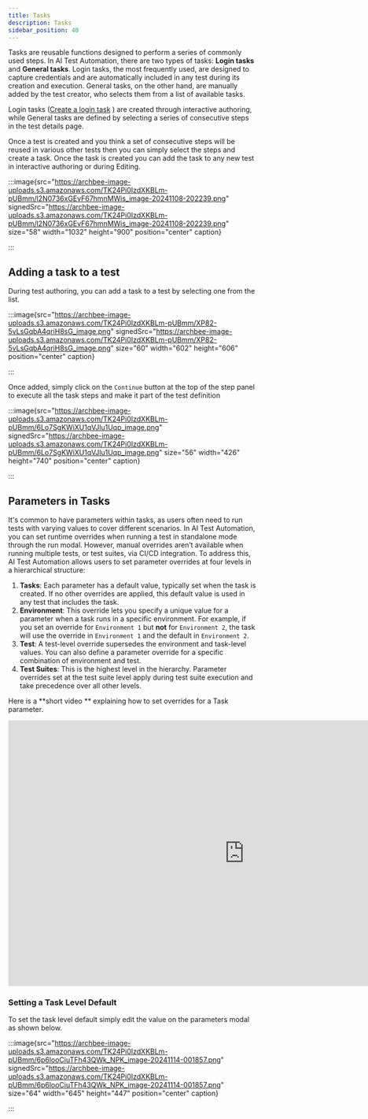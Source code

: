 ```yaml
---
title: Tasks
description: Tasks
sidebar_position: 40
---
```

Tasks are reusable functions designed to perform a series of commonly used steps. In AI Test Automation, there are two types of tasks: **Login tasks** and **General tasks**. Login tasks, the most frequently used, are designed to capture credentials and are automatically included in any test during its creation and execution. General tasks, on the other hand, are manually added by the test creator, who selects them from a list of available tasks.

Login tasks ([Create a login task](<./../../GETTING STARTED/Create a login task.md>) ) are created through interactive authoring, while General tasks are defined by selecting a series of consecutive steps in the test details page.&#x20;

Once a test is created and you think a set of consecutive steps will be reused in various other tests then you can simply select the steps and create a task. Once the task is created you can add the task to any new test in interactive authoring or during Editing.&#x20;

:::image{src="https://archbee-image-uploads.s3.amazonaws.com/TK24Pi0IzdXKBLm-pUBmm/l2N0736xGEvF67hmnMWis_image-20241108-202239.png" signedSrc="https://archbee-image-uploads.s3.amazonaws.com/TK24Pi0IzdXKBLm-pUBmm/l2N0736xGEvF67hmnMWis_image-20241108-202239.png" size="58" width="1032" height="900" position="center" caption}

:::

## Adding a task to a test&#x20;

During test authoring, you can add a task to a test by selecting one from the list.&#x20;



:::image{src="https://archbee-image-uploads.s3.amazonaws.com/TK24Pi0IzdXKBLm-pUBmm/XP82-5vLsGqbA4qriH8sG_image.png" signedSrc="https://archbee-image-uploads.s3.amazonaws.com/TK24Pi0IzdXKBLm-pUBmm/XP82-5vLsGqbA4qriH8sG_image.png" size="60" width="602" height="606" position="center" caption}

:::

Once added, simply click on the `Continue` button at the top of the step panel to execute all the task steps and make it part of the test definition&#x20;



:::image{src="https://archbee-image-uploads.s3.amazonaws.com/TK24Pi0IzdXKBLm-pUBmm/6Lo7SgKWiXU1qVJlu1Uqp_image.png" signedSrc="https://archbee-image-uploads.s3.amazonaws.com/TK24Pi0IzdXKBLm-pUBmm/6Lo7SgKWiXU1qVJlu1Uqp_image.png" size="56" width="426" height="740" position="center" caption}

:::

## Parameters in Tasks

It's common to have parameters within tasks, as users often need to run tests with varying values to cover different scenarios. In AI Test Automation, you can set runtime overrides when running a test in standalone mode through the run modal. However, manual overrides aren’t available when running multiple tests, or test suites, via CI/CD integration. To address this, AI Test Automation allows users to set parameter overrides at four levels in a hierarchical structure:

1. **Tasks**: Each parameter has a default value, typically set when the task is created. If no other overrides are applied, this default value is used in any test that includes the task.
2. **Environment**: This override lets you specify a unique value for a parameter when a task runs in a specific environment. For example, if you set an override for `Environment 1` but **not** for `Environment 2`, the task will use the override in `Environment 1` and the default in `Environment 2`.
3. **Test**: A test-level override supersedes the environment and task-level values. You can also define a parameter override for a specific combination of environment and test.
4. **Test Suites**: This is the highest level in the hierarchy. Parameter overrides set at the test suite level apply during test suite execution and take precedence over all other levels.

Here is a **short video ** explaining how to set overrides for a Task parameter.&#x20;

<iframe src="https://www.loom.com/embed/e9a34c116e254ad7b93f49f1744195d2?sid=5716f09d-cd35-4452-95ab-47671630f954" width="960" height="540" frameborder="0" allowfullscreen></iframe>


### Setting a Task Level Default

To set the task level default simply edit the value on the parameters modal as shown below.&#x20;



:::image{src="https://archbee-image-uploads.s3.amazonaws.com/TK24Pi0IzdXKBLm-pUBmm/6p6looCiuTFh43QWk_NPK_image-20241114-001857.png" signedSrc="https://archbee-image-uploads.s3.amazonaws.com/TK24Pi0IzdXKBLm-pUBmm/6p6looCiuTFh43QWk_NPK_image-20241114-001857.png" size="64" width="645" height="447" position="center" caption}

:::

